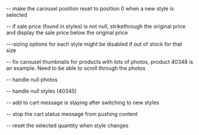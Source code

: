 -- make the carousel position reset to position 0 when a new style is selected

-- if sale price (found in styles) is not null, strikethrough the original price and display the sale price below the original price

---sizing options for each style might be disabled if out of stock for that size

-- fix carousel thumbnails for products with lots of photos, product 40348 is an example. Need to be able to scroll through the photos

-- handle null photos

-- handle null styles (40345)

-- add to cart message is staying after switching to new styles

-- stop the cart status message from pushing content

-- reset the selected quantity when style changes